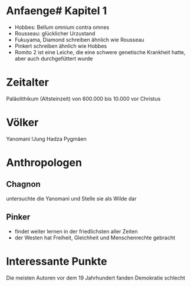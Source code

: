 # Anfaenge# Kapitel 1
- Hobbes: Bellum omnium contra omnes
- Rousseau: glücklicher Urzustand
- Fukuyama, Diamond schreiben ähnlich wie Rousseau
- Pinkert schreiben ähnlich wie Hobbes
- Romito 2 ist eine Leiche, die eine schwere genetische Krankheit hatte, aber auch durchgefüttert wurde 


# Zeitalter
Paläolithikum (Altsteinzeit) von 600.000 bis 10.000 vor Christus

# Völker 
Yanomani
!Jung
Hadza
Pygmäen 


# Anthropologen
## Chagnon
untersuchte die Yanomani und Stelle sie als Wilde dar
## Pinker 
- findet weiter lernen in der friedlichsten aller Zeiten
- der Westen hat Freiheit, Gleichheit und Menschenrechte gebracht



# Interessante Punkte 
Die meisten Autoren vor dem 19 Jahrhundert fanden Demokratie schlecht
